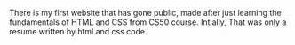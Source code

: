 There is my first website that has gone public, made after just learning the fundamentals of HTML and CSS from CS50 course.
Intially, That was only a resume written by html and css code. 

